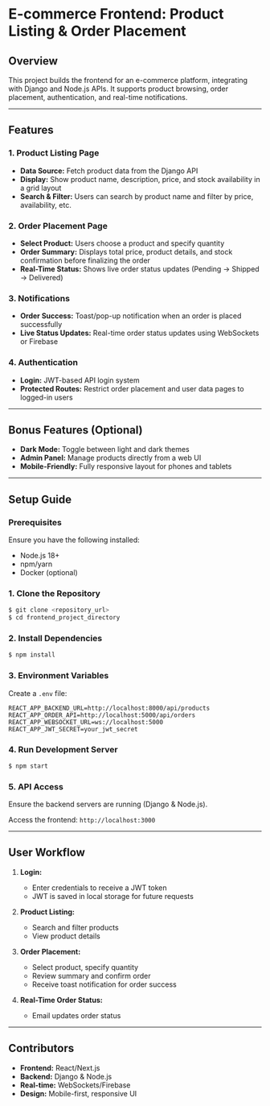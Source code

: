 # E-commerce Frontend: Product Listing & Order Placement

## Overview
This project builds the frontend for an e-commerce platform, integrating with Django and Node.js APIs. It supports product browsing, order placement, authentication, and real-time notifications.

---

## Features

### 1. Product Listing Page
- **Data Source:** Fetch product data from the Django API
- **Display:** Show product name, description, price, and stock availability in a grid layout
- **Search & Filter:** Users can search by product name and filter by price, availability, etc.

### 2. Order Placement Page
- **Select Product:** Users choose a product and specify quantity
- **Order Summary:** Displays total price, product details, and stock confirmation before finalizing the order
- **Real-Time Status:** Shows live order status updates (Pending → Shipped → Delivered)

### 3. Notifications
- **Order Success:** Toast/pop-up notification when an order is placed successfully
- **Live Status Updates:** Real-time order status updates using WebSockets or Firebase

### 4. Authentication
- **Login:** JWT-based API login system
- **Protected Routes:** Restrict order placement and user data pages to logged-in users

---

## Bonus Features (Optional)
- **Dark Mode:** Toggle between light and dark themes
- **Admin Panel:** Manage products directly from a web UI
- **Mobile-Friendly:** Fully responsive layout for phones and tablets

---

## Setup Guide

### Prerequisites
Ensure you have the following installed:
- Node.js 18+
- npm/yarn
- Docker (optional)

### 1. Clone the Repository
```bash
$ git clone <repository_url>
$ cd frontend_project_directory
```

### 2. Install Dependencies
```bash
$ npm install
```

### 3. Environment Variables
Create a `.env` file:
```
REACT_APP_BACKEND_URL=http://localhost:8000/api/products
REACT_APP_ORDER_API=http://localhost:5000/api/orders
REACT_APP_WEBSOCKET_URL=ws://localhost:5000
REACT_APP_JWT_SECRET=your_jwt_secret
```

### 4. Run Development Server
```bash
$ npm start
```

### 5. API Access
Ensure the backend servers are running (Django & Node.js).

Access the frontend: `http://localhost:3000`

---

## User Workflow

1. **Login:**
   - Enter credentials to receive a JWT token
   - JWT is saved in local storage for future requests

2. **Product Listing:**
   - Search and filter products
   - View product details

3. **Order Placement:**
   - Select product, specify quantity
   - Review summary and confirm order
   - Receive toast notification for order success

4. **Real-Time Order Status:**
   - Email updates order status


---

## Contributors
- **Frontend:** React/Next.js
- **Backend:** Django & Node.js
- **Real-time:** WebSockets/Firebase
- **Design:** Mobile-first, responsive UI

